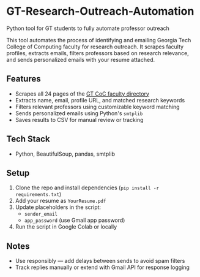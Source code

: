 # GT-Research-Outreach-Automation
Python tool for GT students to fully automate professor outreach

This tool automates the process of identifying and emailing Georgia Tech College of Computing faculty for research outreach. It scrapes faculty profiles, extracts emails, filters professors based on research relevance, and sends personalized emails with your resume attached.

## Features
- Scrapes all 24 pages of the [GT CoC faculty directory](https://www.cc.gatech.edu/people/faculty)
- Extracts name, email, profile URL, and matched research keywords
- Filters relevant professors using customizable keyword matching
- Sends personalized emails using Python's `smtplib`
- Saves results to CSV for manual review or tracking

## Tech Stack
- Python, BeautifulSoup, pandas, smtplib

## Setup
1. Clone the repo and install dependencies (`pip install -r requirements.txt`)
2. Add your resume as `YourResume.pdf`
3. Update placeholders in the script:
   - `sender_email`
   - `app_password` (use Gmail app password)
4. Run the script in Google Colab or locally

## Notes
- Use responsibly — add delays between sends to avoid spam filters
- Track replies manually or extend with Gmail API for response logging
